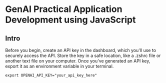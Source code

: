 # GenAI Practical Application Development using JavaScript

## Intro
Before you begin, create an API key in the dashboard, which you'll use to securely access the API. Store the key in a safe location, like a .zshrc
file or another text file on your computer. Once you've generated an API key, export it as an environment variable in your terminal.

```
export OPENAI_API_KEY="your_api_key_here"
```